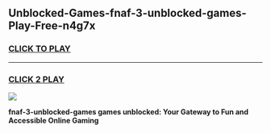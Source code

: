 
## Unblocked-Games-fnaf-3-unblocked-games-Play-Free-n4g7x
<h3>
<a href="https://premium76.site?title=fnaf-3-unblocked-games&ref=23A">CLICK TO PLAY</a></h3>
<hr>

<h3>
<a href="https://premium76.site?title=fnaf-3-unblocked-games&ref=23A">CLICK 2 PLAY</a>
  
</h3>

<a href="https://premium76.site?title=fnaf-3-unblocked-games&ref=23A"><img src="https://clearcache.store/games.png"></a>


**fnaf-3-unblocked-games games unblocked: Your Gateway to Fun and Accessible Online Gaming**
